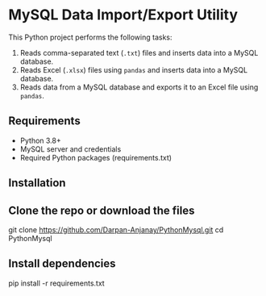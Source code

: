# MySQL Data Import/Export Utility

This Python project performs the following tasks:

1. Reads comma-separated text (`.txt`) files and inserts data into a MySQL database.
2. Reads Excel (`.xlsx`) files using `pandas` and inserts data into a MySQL database.
3. Reads data from a MySQL database and exports it to an Excel file using `pandas`.


## Requirements

- Python 3.8+
- MySQL server and credentials
- Required Python packages (requirements.txt)

## Installation

## Clone the repo or download the files
git clone https://github.com/Darpan-Anjanay/PythonMysql.git
cd PythonMysql

## Install dependencies
pip install -r requirements.txt
